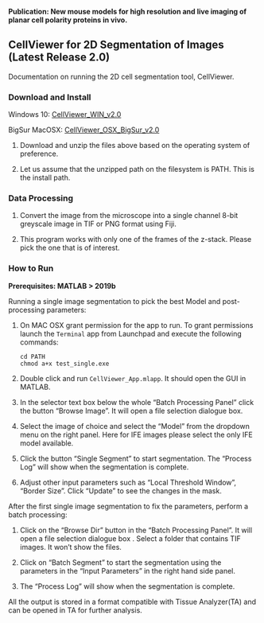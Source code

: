 **Publication: New mouse models for high resolution and live imaging of planar cell polarity proteins in vivo.**

## CellViewer for 2D Segmentation of Images (Latest Release 2.0)

Documentation on running the 2D cell segmentation tool, CellViewer. 

### Download and Install

Windows 10: [CellViewer_WIN_v2.0](https://drive.google.com/file/d/16fJjIMktKopPmILgY82p6YsuzuEL0BWT/view?usp=sharing)

BigSur MacOSX: [CellViewer_OSX_BigSur_v2.0](https://drive.google.com/file/d/109l4f3dDNicBigXdxgldC0V5oJKlOeFW/view?usp=sharing)

1.	Download and unzip the files above based on the operating system of preference. 

2.  Let us assume that the unzipped path on the filesystem is PATH. This is the install path. 

### Data Processing 

1. Convert the image from the microscope into a single channel 8-bit greyscale image in TIF or PNG format using Fiji. 

2. This program works with only one of the frames of the z-stack. Please pick the one that is of interest. 

### How to Run  

**Prerequisites: MATLAB > 2019b**

Running a single image segmentation to pick the best Model and post-processing parameters: 

1.  On MAC OSX grant permission for the app to run. To grant permissions launch the ```Terminal``` app from Launchpad and execute the following commands:
    ```
    cd PATH
	chmod a+x test_single.exe
    ```

2.  Double click and run ```CellViewer_App.mlapp```. It should open the GUI in MATLAB. 

3.	In the selector text box below the whole “Batch Processing Panel” click the button “Browse Image”. It will open a file selection dialogue box. 

4.	Select the image of choice and select the “Model” from the dropdown menu on the right panel. Here for IFE images please select the only IFE model available.

5.	Click the button “Single Segment” to start segmentation. The “Process Log” will show when the segmentation is complete. 

6.	Adjust other input parameters such as “Local Threshold Window”, “Border Size”. Click “Update” to see the changes in the mask. 


After the first single image segmentation to fix the parameters, perform a batch processing:  

1.	Click on the “Browse Dir” button in the “Batch Processing Panel”. It will open a file selection dialogue box . Select a folder that contains TIF images. It won’t show the files.

2.	Click on “Batch Segment” to start the segmentation using the parameters in the “Input Parameters” in the right hand side panel. 

3.	The “Process Log” will show when the segmentation is complete. 

All the output is stored in a format compatible with Tissue Analyzer(TA) and can be opened in TA for further analysis. 

